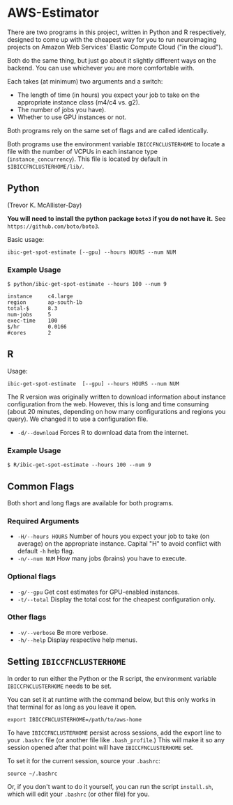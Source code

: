 # AWS-Estimator

There are two programs in this project, written in Python and R respectively, designed to come up with the cheapest way for you to run neuroimaging  projects on Amazon Web Services' Elastic Compute Cloud ("in the cloud").

Both do the same thing, but just go about it slightly different ways on the backend. You can use whichever you are more comfortable with.

Each takes (at minimum) two arguments and a switch: 

 + The length of time (in hours) you expect your job to take on the appropriate instance class (m4/c4 vs. g2).
 + The number of jobs you have).
 + Whether to use GPU instances or not.

Both programs rely on the same set of flags and are called identically.

Both programs use the environment variable `IBICCFNCLUSTERHOME` to locate a file with the number of VCPUs in each instance type (`instance_concurrency`). This file is located by default in `$IBICCFNCLUSTERHOME/lib/`.

## Python
(Trevor K. McAllister-Day)

**You will need to install the python package `boto3` if you do not have it.**
See `https://github.com/boto/boto3`.

Basic usage:

    ibic-get-spot-estimate [--gpu] --hours HOURS --num NUM

### Example Usage

    $ python/ibic-get-spot-estimate --hours 100 --num 9 

    instance     c4.large            
    region       ap-south-1b         
    total-$      8.3                 
    num-jobs     5                   
    exec-time    100                 
    $/hr         0.0166              
    #cores       2      

## R

Usage:

    ibic-get-spot-estimate  [--gpu] --hours HOURS --num NUM

The R version was originally written to download information about instance configuration from the web. However, this is long and time consuming (about 20 minutes, depending on how many configurations and regions you query). We changed it to use a configuration file.

+ `-d/--download`   Forces R to download data from the internet.

### Example Usage

    $ R/ibic-get-spot-estimate --hours 100 --num 9 

 

## Common Flags

Both short and long flags are available for both programs.

### Required Arguments

 + `-H/--hours HOURS`      Number of hours you expect your job to take (on average) on the appropriate instance. Capital "H" to avoid conflict with default `-h` help flag.
 + `-n/--num NUM`     How many jobs (brains) you have to execute.

### Optional flags

 + `-g/--gpu`       Get cost estimates for GPU-enabled instances.
 + `-t/--total`     Display the total cost for the cheapest configuration only.

### Other flags

 + `-v/--verbose`   Be more verbose.
 + `-h/--help`      Display respective help menus.

## Setting `IBICCFNCLUSTERHOME`

In order to run either the Python or the R script, the environment variable `IBICCFNCLUSTERHOME` needs to be set. 

You can set it at runtime with the command below, but this only works in that terminal for as long as you leave it open.

    export IBICCFNCLUSTERHOME=/path/to/aws-home

To have `IBICCFNCLUSTERHOME` persist across sessions, add the export line to your `.bashrc` file (or another file like `.bash_profile`.) This will make it so any session opened after that point will have `IBICCFNCLUSTERHOME` set.

To set it for the current session, source your `.bashrc`:

    source ~/.bashrc

Or, if you don't want to do it yourself, you can run the script `install.sh`, which will edit your `.bashrc` (or other file) for you.